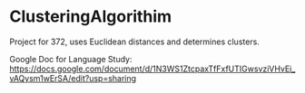 # ClusteringAlgorithim
Project for 372, uses Euclidean distances and determines clusters. 

Google Doc for Language Study: 
https://docs.google.com/document/d/1N3WS1ZtcpaxTfFxfUTIGwsvziVHvEi_vAQysm1wErSA/edit?usp=sharing
